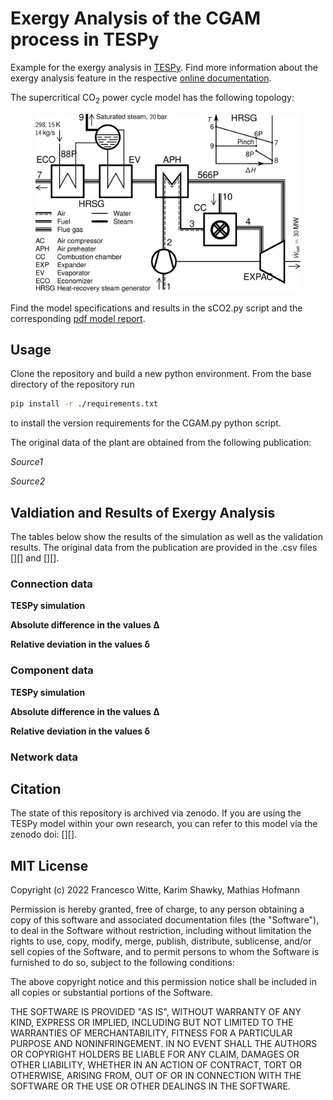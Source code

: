 # Exergy Analysis of the CGAM process in TESPy

Example for the exergy analysis in [TESPy][]. Find more information
about the exergy analysis feature in the respective [online
documentation][].

The supercritical CO<sub>2</sub> power cycle model has the following
topology:

<figure>
<img src="./flowsheet.svg" class="align-center" />
</figure>

Find the model specifications and results in the sCO2.py script and the
corresponding [pdf model report][].

## Usage

Clone the repository and build a new python environment. From the base
directory of the repository run

``` bash
pip install -r ./requirements.txt
```

to install the version requirements for the CGAM.py python script.

The original data of the plant are obtained from the following
publication:

*Source1*

*Source2*

## Valdiation and Results of Exergy Analysis

The tables below show the results of the simulation as well as the
validation results. The original data from the publication are provided
in the .csv files [][] and
[][].

### Connection data

**TESPy simulation**

**Absolute difference in the values Δ**

**Relative deviation in the values δ**

### Component data

**TESPy simulation**


**Absolute difference in the values Δ**


**Relative deviation in the values δ**


### Network data

## Citation

The state of this repository is archived via zenodo. If you are using the
TESPy model within your own research, you can refer to this model via the
zenodo doi: [][].

## MIT License

Copyright (c) 2022 Francesco Witte, Karim Shawky, Mathias Hofmann

Permission is hereby granted, free of charge, to any person obtaining a copy
of this software and associated documentation files (the "Software"), to deal
in the Software without restriction, including without limitation the rights
to use, copy, modify, merge, publish, distribute, sublicense, and/or sell
copies of the Software, and to permit persons to whom the Software is
furnished to do so, subject to the following conditions:

The above copyright notice and this permission notice shall be included in all
copies or substantial portions of the Software.

THE SOFTWARE IS PROVIDED "AS IS", WITHOUT WARRANTY OF ANY KIND, EXPRESS OR
IMPLIED, INCLUDING BUT NOT LIMITED TO THE WARRANTIES OF MERCHANTABILITY,
FITNESS FOR A PARTICULAR PURPOSE AND NONINFRINGEMENT. IN NO EVENT SHALL THE
AUTHORS OR COPYRIGHT HOLDERS BE LIABLE FOR ANY CLAIM, DAMAGES OR OTHER
LIABILITY, WHETHER IN AN ACTION OF CONTRACT, TORT OR OTHERWISE, ARISING FROM,
OUT OF OR IN CONNECTION WITH THE SOFTWARE OR THE USE OR OTHER DEALINGS IN THE
SOFTWARE.


  [TESPy]: https://github.com/oemof/tespy
  [online documentation]: https://tespy.readthedocs.io/
  [pdf model report]: sCO2_model_report.pdf
  [component_validation.csv]: component_validation.csv
  [connection_validation.csv]: connection_validation.csv
  [10.5281/zenodo.4751796]: https://zenodo.org/record/4751796
